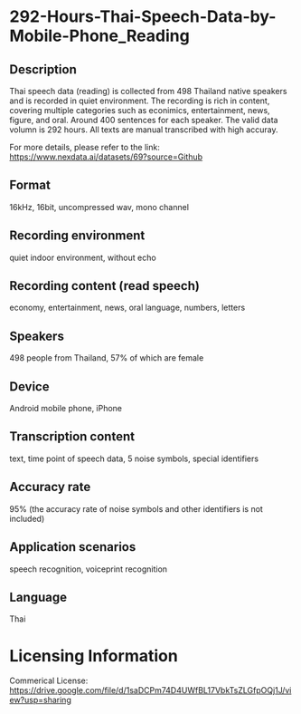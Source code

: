 # 292-Hours-Thai-Speech-Data-by-Mobile-Phone_Reading


## Description
Thai speech data (reading) is collected from 498 Thailand native speakers and is recorded in quiet environment. The recording is rich in content, covering multiple categories such as econimics, entertainment, news, figure, and oral. Around 400 sentences for each speaker. The valid data volumn is 292 hours. All texts are manual transcribed with high accuray.

For more details, please refer to the link: https://www.nexdata.ai/datasets/69?source=Github


## Format
16kHz, 16bit, uncompressed wav, mono channel

## Recording environment
quiet indoor environment, without echo

## Recording content (read speech)
economy, entertainment, news, oral language, numbers, letters

## Speakers
498 people from Thailand, 57% of which are female

## Device
Android mobile phone, iPhone

## Transcription content
text, time point of speech data, 5 noise symbols, special identifiers

## Accuracy rate
95% (the accuracy rate of noise symbols and other identifiers is not included)

## Application scenarios
speech recognition, voiceprint recognition

## Language
Thai

# Licensing Information
Commerical License: https://drive.google.com/file/d/1saDCPm74D4UWfBL17VbkTsZLGfpOQj1J/view?usp=sharing
